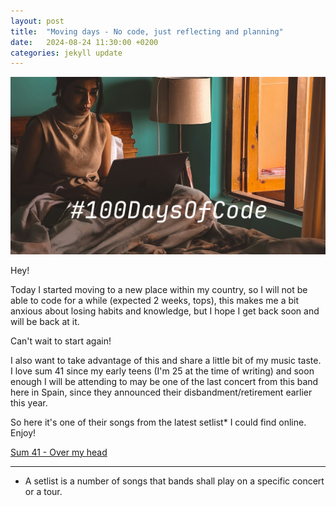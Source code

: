 ```yaml
---
layout: post
title:  "Moving days - No code, just reflecting and planning"
date:   2024-08-24 11:30:00 +0200
categories: jekyll update
---
```


![custom header](https://raw.githubusercontent.com/Akirapearl/jekyll_blog/main/assets/images/C0mP_Mac.png)

Hey!

Today I started moving to a new place within my country, so I will not be able to code for a while (expected 2 weeks, tops),
this makes me a bit anxious about losing habits and knowledge, but I hope I get back soon and will be back at it.

Can't wait to start again!


I also want to take advantage of this and share a little bit of my music taste. I love sum 41 since my early teens
(I'm 25 at the time of writing) and soon enough I will be attending to may be one of the last concert from this band 
here in Spain, since they announced their disbandment/retirement earlier this year.

So here it's one of their songs from the latest setlist* I could find online. Enjoy!

[Sum 41 - Over my head](https://www.youtube.com/watch?v=AOTjtt9de9A "Sum 41 - Over my head")

---
* A setlist is a number of songs that bands shall play on a specific concert or a tour.